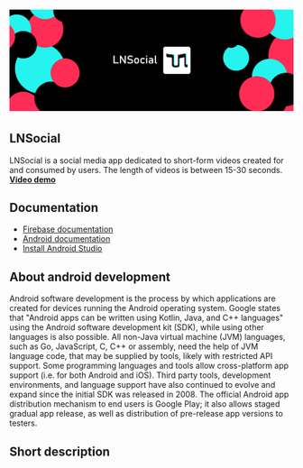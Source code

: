 # ![Image Description](https://github.com/LNMCode/DACN2/blob/master/imagesasset/image_head.png)

## LNSocial 
LNSocial is a social media app dedicated to short-form videos created for and consumed by users. The length of videos is between 15-30 seconds. 
**[Video demo]()**

## Documentation

* [Firebase documentation](https://firebase.google.com/docs/android/setup?authuser=0&hl=en)
* [Android documentation](https://developer.android.com/docs)
* [Install Android Studio](https://developer.android.com/studio)

## About android development

Android software development is the process by which applications are created for devices running the Android operating system. Google states that "Android apps can be written using Kotlin, Java, and C++ languages" using the Android software development kit (SDK), while using other languages is also possible. All non-Java virtual machine (JVM) languages, such as Go, JavaScript, C, C++ or assembly, need the help of JVM language code, that may be supplied by tools, likely with restricted API support. Some programming languages and tools allow cross-platform app support (i.e. for both Android and iOS). Third party tools, development environments, and language support have also continued to evolve and expand since the initial SDK was released in 2008. The official Android app distribution mechanism to end users is Google Play; it also allows staged gradual app release, as well as distribution of pre-release app versions to testers.

## Short description


<!--<p align="center"><img src="https://github.com/LongNguyen31/Notebooks/blob/main/image3.jpg" alt="" width="300"></p>-->
